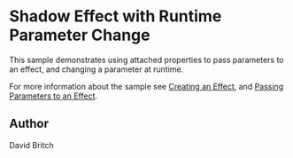 Shadow Effect with Runtime Parameter Change
===========================================

This sample demonstrates using attached properties to pass parameters to an effect, and changing a parameter at runtime.

For more information about the sample see [Creating an Effect](https://developer.xamarin.com/guides/xamarin-forms/effects/creating/), and [Passing Parameters to an Effect](https://developer.xamarin.com/guides/xamarin-forms/effects/passing-parameters/).

Author
------

David Britch
